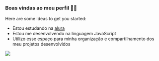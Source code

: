 ### Boas vindas ao meu perfil 💙💙

Here are some ideas to get you started:

- Estou estudando na [alura](https://www.alura.com.br/)
-  Estou me desenvolvendo na linguagem JavaScript
- Utilizo esse espaço para minha organização e compartilhamento dos meu projetos desenvolvidos


![](https://media1.tenor.com/m/NGj8c-HNxi4AAAAC/shades-season4.gif)
